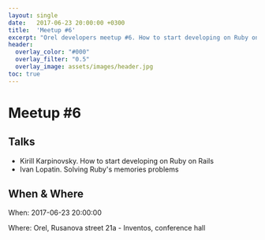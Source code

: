 ```yaml
---
layout: single
date:   2017-06-23 20:00:00 +0300
title:  'Meetup #6'
excerpt: "Orel developers meetup #6. How to start developing on Ruby on Rails. Solving Ruby's memories problems."
header:
  overlay_color: "#000"
  overlay_filter: "0.5"
  overlay_image: assets/images/header.jpg
toc: true
---
```


# Meetup #6

## Talks

* Kirill Karpinovsky. How to start developing on Ruby on Rails
* Ivan Lopatin. Solving Ruby's memories problems

## When & Where

When: 2017-06-23 20:00:00

Where: Orel, Rusanova street 21a - Inventos, conference hall
